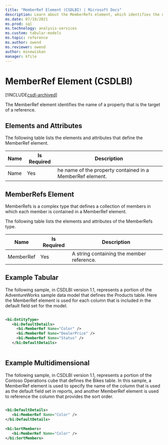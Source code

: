 ```yaml
---
title: "MemberRef Element (CSDLBI) | Microsoft Docs"
description: Learn about the MemberRefs element, which identifies the name of a property that is the target of a reference.
ms.date: 07/19/2021
ms.prod: sql
ms.technology: analysis-services
ms.custom: tabular-models
ms.topic: reference
ms.author: owend
ms.reviewer: owend
author: minewiskan
manager: kfile
---
```

# MemberRef Element (CSDLBI)

[!INCLUDE[csdl-archived](../includes/csdl-archived.md)]

  The MemberRef element identifies the name of a property that is the target of a reference.  
  
## Elements and Attributes  
 The following table lists the elements and attributes that define the MemberRef element.  
  
|Name|Is Required|Description|  
|----------|-----------------|-----------------|  
|Name|Yes|he name of the property contained in a MemberRef element.|  
  
## MemberRefs Element  
 MemberRefs is a complex type that defines a collection of members in which each member is contained in a MemberRef element.  
  
 The following table lists the elements and attributes of the MemberRefs type.  
  
|Name|Is Required|Description|  
|----------|-----------------|-----------------|  
|MemberRef|Yes|A string containing the member reference.|  
  
## Example Tabular
  
 The following sample, in CSDLBI version 1.1, represents a portion of the AdventureWorks sample data model that defines the Products table. Here the MemberRef element is used for each column that is included in the default field set for the model.  
  
```xml   
  
<bi:EntityType>  
   <bi:DefaultDetails>  
     <bi:MemberRef Name="Color" />  
     <bi:MemberRef Name="DealerPrice" />  
     <bi:MemberRef Name="Status" />  
   </bi:DefaultDetails>  
  
```  
  
## Example Multidimensional 
  
 The following sample, in CSDLBI version 1.1, represents a portion of the Contoso Operations cube that defines the Bikes table. In this sample, a MemberRef element is used to specify the name of the column that is used as the default field set in reports, and another MemberRef element is used to reference the column that provides the sort order.  
  
```xml   
  
<bi:DefaultDetails>  
   <bi:MemberRef Name="Color" />  
</bi:DefaultDetails>  
  
<bi:SortMembers>  
   <bi:MemberRef Name="Color" />  
</bi:SortMembers>  
  
```  
  
